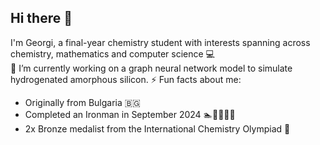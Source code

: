 ## Hi there 👋
I'm Georgi, a final-year chemistry student with interests spanning across chemistry, mathematics and computer science 💻  
🔭 I’m currently working on a graph neural network model to simulate hydrogenated amorphous silicon.
⚡ Fun facts about me:
  * Originally from Bulgaria 🇧🇬
  * Completed an Ironman in September 2024 🏊🚴‍♂️🏃‍♂️
  * 2x Bronze medalist from the International Chemistry Olympiad 🥉

  

<!--
**gn-nedyalkov/gn-nedyalkov** is a ✨ _special_ ✨ repository because its `README.md` (this file) appears on your GitHub profile.

Here are some ideas to get you started:

- 🔭 I’m currently working on ...
- 🌱 I’m currently learning ...
- 👯 I’m looking to collaborate on ...
- 🤔 I’m looking for help with ...
- 💬 Ask me about ...
- 📫 How to reach me: ...
- 😄 Pronouns: ...
- ⚡ Fun fact: ...
-->
